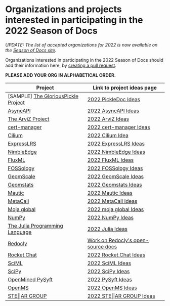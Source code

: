 # Organizations and projects interested in participating in the 2022 Season of Docs

_UPDATE: The list of accepted organizations for 2022 is now available on the [Season of Docs site](https://developers.google.com/season-of-docs/docs/participants)._

Organizations interested in participating in the 2022 Season of Docs should add their information here, by [creating a pull request](https://docs.github.com/en/github/collaborating-with-issues-and-pull-requests/creating-a-pull-request). 

**PLEASE ADD YOUR ORG IN ALPHABETICAL ORDER.**

Project | Link to project ideas page
------- | ---------------------------
[SAMPLE] [The GloriousPickle Project](https://example.com) | [2022 PickleDoc Ideas](https://example.com)
[AsyncAPI](https://asyncapi.com/) | [2022 AsyncAPI Ideas](https://github.com/asyncapi/community/discussions/303)
[The ArviZ Project](https://github.com/arviz-devs) | [2022 ArviZ Ideas](https://arviz-gsod.readthedocs.io/en/latest/2022/project_idea.html)
[cert-manager](https://cert-manager.io/) | [2022 cert-manager Ideas](https://cert-manager.io/docs/contributing/google-season-of-docs/2022/)
[Cilium](https://cilium.io/) | [2022 Cilium Idea](https://docs.cilium.io/en/latest/contributing/development/season_of_docs/)
[ExpressLRS](https://github.com/ExpressLRS) | [2022 ExpressLRS Ideas](https://www.expresslrs.org/2.0/gsod/)
[NimbleEdge](https://www.nimbleedge.ai/) | [2022 NimbleEdge Ideas](https://github.com/NimbleEdge/gsod)
[FluxML](https://fluxml.ai) | [2022 FluxML Ideas](https://fluxml.ai/gsod.html)
[FOSSology](https://github.com/fossology/fossology) | [2022 FOSSology Ideas](https://github.com/fossology/user-docs/wiki/Google-Season-of-Docs-2022)
[GeomScale](https://geomscale.github.io) | [2022 GeomScale Ideas](https://geomscale.github.io/GSoD-application/)
[Geomstats](https://geomstats.github.io/) | [2022 Geomstats Ideas](https://github.com/geomstats/geomstats/blob/master/docs/gsod.rst)
[Mautic](https://github.com/mautic/mautic) | [2022 Mautic Ideas](https://github.com/mautic/Gsod/blob/main/gsod.md)
[MetaCall](http://github.com/metacall) | [2022 MetaCall Ideas](https://github.com/metacall/gsod-2022) |
[Moja global](https://moja.global) | [2022 moja global Ideas](https://github.com/moja-global/mentorship/blob/main/google-season-of-docs/GSOD-2022-Project.md)
[NumPy](https://numpy.org) | [2022 NumPy Ideas](https://github.com/numpy/numpy/wiki/Google-Season-of-Docs-2022---NumPy-Project)
[The Julia Programming Language](https://julialang.org) | [2022 Julia Ideas](https://julialang.org/jsoc/gsod/projects/)
[Redocly](https://redoc.ly/) | [Work on Redocly's open-source docs](https://redoc.ly/gsod-2022/)
[Rocket.Chat](https://rocket.chat) | [2022 Rocket.Chat Ideas](https://docs.rocket.chat/contributors/google-season-of-docs/google-season-of-docs-2022)
[SciML](https://sciml.ai) | [2022 SciML Ideas](https://sciml.ai/gsod/)
[SciPy](https://scipy.org) | [2022 SciPy Ideas](https://github.com/scipy/scipy/wiki/Google-Season-of-Docs-2022---SciPy-Project)
[OpenMined PySyft](https://github.com/OpenMined/PySyft) | [2022 PySyft Ideas](https://github.com/OpenMined/PySyft/blob/dev/docs/GSOD22.md)
[OpenMS](https://www.openms.de) | [2022 OpenMS Ideas](https://github.com/OpenMS/OpenMS/wiki/Google-Season-of-Docs-2022-Proposal-Restructuring-OpenMS-Developer-Documentation-(OpenMS-ReDevDoc))
[STE\|\|AR GROUP](https://github.com/STEllAR-GROUP/hpx/)  | [2022 STE\|\|AR GROUP Ideas](https://github.com/STEllAR-GROUP/hpx/wiki/GSoD-2022-Project-Ideas)
